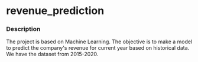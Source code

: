 # revenue_prediction

### Description  

The project is based on Machine Learning. The objective is to make a model to predict the company's revenue for current year based on historical data. We have the dataset from 2015-2020.